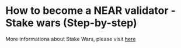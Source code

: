 # How to become a NEAR validator - Stake wars (Step-by-step)

More informations about Stake Wars, please visit [here](https://near.org/stakewars/)
